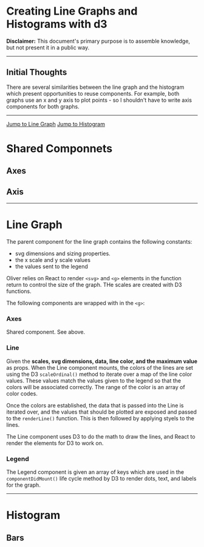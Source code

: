 # Creating Line Graphs and Histograms with d3

**Disclaimer:** This document's primary purpose is to assemble knowledge, but not present it in a public way.

___

## Initial Thoughts

There are several similarities between the line graph and the histogram which present opportunities to reuse components. For example, both graphs use an x and y axis to plot points - so I shouldn't have to write axis components for both graphs.

___

[Jump to Line Graph](#line-graph)
[Jump to Histogram](#histogram)

# Shared Componnets

## Axes

## Axis

___

# Line Graph

The parent component for the line graph contains the following constants:

- svg dimensions and sizing properties.
- the x scale and y scale values
- the values sent to the legend

Oliver relies on React to render `<svg>` and `<g>` elements in the function return to control the size of the graph.  THe scales are created with D3 functions.

The following components are wrapped with in the `<g>`:

### Axes

Shared component. See above.

### Line

Given the **scales, svg dimensions, data, line color, and the maximum value** as props. When the Line component mounts, the colors of the lines are set using the D3 `scaleOrdinal()` method to iterate over a map of the line color values. These values match the values given to the legend so that the colors will be associated correctly. The range of the color is an array of color codes. 

Once the colors are established, the data that is passed into the Line is iterated over, and the values that should be plotted are exposed and passed to the `renderLine()` function. This is then followed by applying styels to the lines.

The Line component uses D3 to do the math to draw the lines, and React to render the elements for D3 to work on.

### Legend

The Legend component is given an array of keys which are used in the `componentDidMount()` life cycle method by D3 to render dots, text, and labels for the graph.

___

# Histogram

## Bars